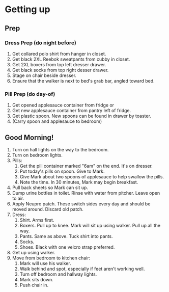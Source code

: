 # Getting up

## Prep

### Dress Prep (do night before)

1. Get collared polo shirt from hanger in closet.
1. Get black 2XL Reebok sweatpants from cubby in closet.
1. Get 2XL boxers from top left dresser drawer.
1. Get black socks from top right desser drawer.
1. Stage on chair beside dresser.
1. Ensure that the walker is next to bed's grab bar, angled toward bed.

### Pill Prep (do day-of)

1. Get opened applesauce container from fridge or
1. Get new applesauce container from pantry left of fridge.
1. Get plastic spoon. New spoons can be found in drawer by toaster.
1. (Carry spoon and applesauce to bedroom)

## Good Morning!

1. Turn on hall lights on the way to the bedroom.
1. Turn on bedroom lights.
1. Pills:
    1. Get the pill container marked "6am" on the end. It's on dresser.
    1. Put today's pills on spoon. Give to Mark.
    1. Give Mark about two spoons of applesauce to help swallow the pills.
    1. Note the time. In 30 minutes, Mark may begin breakfast.
1. Pull back sheets so Mark can sit up.
1. Dump urine bottles in toilet. Rinse with water from pitcher. Leave open to air.
1. Apply Neupro patch. These switch sides every day and should be moved around. Discard old patch.
1. Dress:
    1. Shirt. Arms first.
    1. Boxers. Pull up to knee. Mark will sit up using walker. Pull up all the way.
    1. Pants. Same as above. Tuck shirt into pants.
    1. Socks.
    1. Shoes. Black with one velcro strap preferred.
1. Get up using walker.
1. Move from bedroom to kitchen chair:
    1. Mark will use his walker.
    1. Walk behind and spot, especially if feet aren't working well.
    1. Turn off bedroom and hallway lights.
    1. Mark sits down.
    1. Push chair in.
